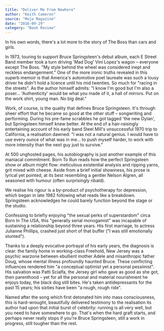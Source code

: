 ```yaml
---
title: "Deliver Me From Nowhere"
author: "Keith Cameron"
source: "Mojo Magazine"
date: "2016-09-29"
category: "Book Review"
---
```


In his own words, there's a lot more to the story of The Boss than cars and girls.

In 1973, touring to support Bruce Springsteen's debut album, each E Street Band member took a turn driving 'Mad Dog' Vini Lopez's wagon – everyone except The Boss. "My style behind the wheel was considered inept and reckless endangerment." One of the more ironic truths revealed in this superb memoir is that America's automotive poet laureate was such a lousy driver he didn't hold a licence until his mid twenties. So much for "racing in the streets". As the author himself admits: "I know I'm good but I'm also a poser... 'Authenticity' would be what you made of it, a hall of mirrors. Put on the work shirt, young man. No big deal."

Work, of course, is the quality that defines Bruce Springsteen. It's through sheer effort that he became so good at the other stuff – songwriting and performing. During his pre-fame scrabbles he got tagged 'the new Dylan', but Springsteen himself knew better. At the end of a hair-raisingly entertaining account of his early band Steel Mill's unsuccessful 1970 trip to California, a realisation dawned: "I was not a natural genius. I would have to use every ounce of what was in me... to push myself harder, to work with more intensity than the next guy just to survive."

At 500 unghosted pages, his autobiography is just another example of this maniacal commitment. Born To Run reads how the perfect Springsteen show or album might flow: meticulous existential analysis and ripping yarns, grit mixed with cheese. Aside from a brief initial showiness, his prose is lyrical yet pointed, at its best resembling a gentler Nelson Algren, all seasoned with humour (often surprisingly ribald).

We realise his rigour is a by-product of psychotherapy for depression, which began in late 1982 following what reads like a breakdown. Springsteen acknowledges he could barely function beyond the stage or the studio.

Confessing to briefly enjoying "the sexual perks of superstardom" circa Born In The USA, this "generally serial monogamist" was incapable of sustaining a relationship beyond three years. His first marriage, to actress Julianne Phillips, crashed just short of that buffer ("I was still emotionally stunted").

Thanks to a deeply evocative portrayal of his early years, the diagnosis is clear: the family home in working-class Freehold, New Jersey was a psychic warzone between ebullient mother Adele and misanthropic father Doug, whose mental illness profoundly haunted Bruce. These conflicting influences rendered him "a conceptual optimist yet a personal pessimist". His salvation was Patti Scialfa, the Jersey girl who gave as good as she got, then parenthood – yet for all the personal and material nourishment he enjoys today, the black dog still bites. He's taken antidepressants for the past 15 years; his sixties have been "a rough, rough ride".

Named after the song which first detonated him into mass consciousness, this is hard-wrought, beautifully delivered testimony to the realisation its author had upon that initial burst of celebrity: running is all very well, but you need to have somewhere to go. That's when the hard graft starts, and perhaps never really stops if you're Bruce Springsteen, still a work in progress, still tougher than the rest.
